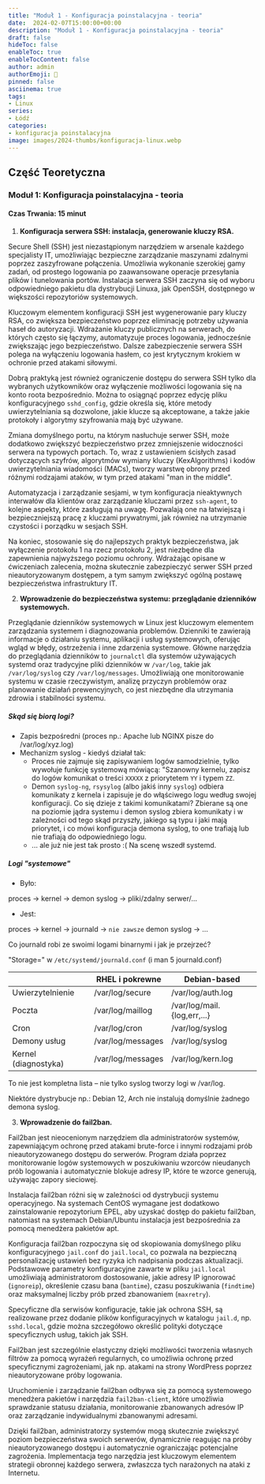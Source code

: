 ```yaml
---
title: "Moduł 1 - Konfiguracja poinstalacyjna - teoria"
date:  2024-02-07T15:00:00+00:00
description: "Moduł 1 - Konfiguracja poinstalacyjna - teoria"
draft: false
hideToc: false
enableToc: true
enableTocContent: false
author: admin
authorEmoji: 🐧
pinned: false
asciinema: true
tags:
- Linux
series:
- Łódź
categories:
- konfiguracja poinstalacyjna
image: images/2024-thumbs/konfiguracja-linux.webp
---
```

## Część Teoretyczna
### Moduł 1: Konfiguracja poinstalacyjna - teoria
#### Czas Trwania: 15 minut

1. **Konfiguracja serwera SSH: instalacja, generowanie kluczy RSA.**

Secure Shell (SSH) jest niezastąpionym narzędziem w arsenale każdego specjalisty IT, umożliwiając bezpieczne zarządzanie maszynami zdalnymi poprzez zaszyfrowane połączenia. Umożliwia wykonanie szerokiej gamy zadań, od prostego logowania po zaawansowane operacje przesyłania plików i tunelowania portów. Instalacja serwera SSH zaczyna się od wyboru odpowiedniego pakietu dla dystrybucji Linuxa, jak OpenSSH, dostępnego w większości repozytoriów systemowych.

Kluczowym elementem konfiguracji SSH jest wygenerowanie pary kluczy RSA, co zwiększa bezpieczeństwo poprzez eliminację potrzeby używania haseł do autoryzacji. Wdrażanie kluczy publicznych na serwerach, do których często się łączymy, automatyzuje proces logowania, jednocześnie zwiększając jego bezpieczeństwo. Dalsze zabezpieczenie serwera SSH polega na wyłączeniu logowania hasłem, co jest krytycznym krokiem w ochronie przed atakami siłowymi.

Dobrą praktyką jest również ograniczenie dostępu do serwera SSH tylko dla wybranych użytkowników oraz wyłączenie możliwości logowania się na konto roota bezpośrednio. Można to osiągnąć poprzez edycję pliku konfiguracyjnego `sshd_config`, gdzie określa się, które metody uwierzytelniania są dozwolone, jakie klucze są akceptowane, a także jakie protokoły i algorytmy szyfrowania mają być używane.

Zmiana domyślnego portu, na którym nasłuchuje serwer SSH, może dodatkowo zwiększyć bezpieczeństwo przez zmniejszenie widoczności serwera na typowych portach. To, wraz z ustawieniem ścisłych zasad dotyczących szyfrów, algorytmów wymiany kluczy (KexAlgorithms) i kodów uwierzytelniania wiadomości (MACs), tworzy warstwę obrony przed różnymi rodzajami ataków, w tym przed atakami "man in the middle".

Automatyzacja i zarządzanie sesjami, w tym konfiguracja nieaktywnych interwałów dla klientów oraz zarządzanie kluczami przez `ssh-agent`, to kolejne aspekty, które zasługują na uwagę. Pozwalają one na łatwiejszą i bezpieczniejszą pracę z kluczami prywatnymi, jak również na utrzymanie czystości i porządku w sesjach SSH.

Na koniec, stosowanie się do najlepszych praktyk bezpieczeństwa, jak wyłączenie protokołu 1 na rzecz protokołu 2, jest niezbędne dla zapewnienia najwyższego poziomu ochrony. Wdrażając opisane w ćwiczeniach zalecenia, można skutecznie zabezpieczyć serwer SSH przed nieautoryzowanym dostępem, a tym samym zwiększyć ogólną postawę bezpieczeństwa infrastruktury IT.

2. **Wprowadzenie do bezpieczeństwa systemu: przeglądanie dzienników systemowych.**

Przeglądanie dzienników systemowych w Linux jest kluczowym elementem zarządzania systemem i diagnozowania problemów. Dzienniki te zawierają informacje o działaniu systemu, aplikacji i usług systemowych, oferując wgląd w błędy, ostrzeżenia i inne zdarzenia systemowe. Główne narzędzia do przeglądania dzienników to `journalctl` dla systemów używających systemd oraz tradycyjne pliki dzienników w `/var/log`, takie jak `/var/log/syslog` czy `/var/log/messages`. Umożliwiają one monitorowanie systemu w czasie rzeczywistym, analizę przyczyn problemów oraz planowanie działań prewencyjnych, co jest niezbędne dla utrzymania zdrowia i stabilności systemu.

##### Skąd się biorą logi?

- Zapis bezpośredni (proces np.: Apache lub NGINX pisze do /var/log/xyz.log)
- Mechanizm syslog - kiedyś działał tak:
    - Proces nie zajmuje się zapisywaniem logów samodzielnie, tylko wywołuje funkcję systemową mówiącą: "Szanowny kernelu, zapisz do logów komunikat o treści `XXXXX` z priorytetem `YY` i typem `ZZ`.
    - Demon `syslog-ng`, `rsysylog` (albo jakiś inny `syslog`) odbiera komunikaty z kernela i zapisuje je do włąściwego logu według swojej konfiguracji. Co się dzieje z takimi komunikatami? Zbierane są one na poziomie jądra systemu i demon syslog zbiera komunikaty i w zależności od tego skąd przyszły, jakiego są typu i jaki mają priorytet, i co mówi konfiguracja demona syslog, to one trafiają lub nie trafiają do odpowiedniego logu.
    - ... ale już nie jest tak prosto :( Na scenę wszedł systemd.

##### Logi "systemowe"

- Było:

proces -> kernel -> demon syslog -> pliki/zdalny serwer/...

- Jest:

proces -> kernel -> journald -> `nie zawsze` demon syslog -> ...

Co journald robi ze swoimi logami binarnymi i jak je przejrzeć?

"Storage=" w `/etc/systemd/journald.conf` (i man 5 journald.conf)

|                      | RHEL i pokrewne   | Debian-based                |
|----------------------|-------------------|-----------------------------|
| Uwierzytelnienie     | /var/log/secure   | /var/log/auth.log           |
| Poczta               | /var/log/maillog  | /var/log/mail.{log,err,...} |
| Cron                 | /var/log/cron     | /var/log/syslog             |
| Demony usług         | /var/log/messages | /var/log/syslog             |
| Kernel (diagnostyka) | /var/log/messages | /var/log/kern.log           |

To nie jest kompletna lista – nie tylko syslog tworzy logi w /var/log.

Niektóre dystrybucje np.: Debian 12, Arch nie instalują domyślnie żadnego demona syslog.


3. **Wprowadzenie do fail2ban.**

Fail2ban jest nieocenionym narzędziem dla administratorów systemów, zapewniającym ochronę przed atakami brute-force i innymi rodzajami prób nieautoryzowanego dostępu do serwerów. Program działa poprzez monitorowanie logów systemowych w poszukiwaniu wzorców nieudanych prób logowania i automatycznie blokuje adresy IP, które te wzorce generują, używając zapory sieciowej.

Instalacja fail2ban różni się w zależności od dystrybucji systemu operacyjnego. Na systemach CentOS wymagane jest dodatkowo zainstalowanie repozytorium EPEL, aby uzyskać dostęp do pakietu fail2ban, natomiast na systemach Debian/Ubuntu instalacja jest bezpośrednia za pomocą menedżera pakietów apt.

Konfiguracja fail2ban rozpoczyna się od skopiowania domyślnego pliku konfiguracyjnego `jail.conf` do `jail.local`, co pozwala na bezpieczną personalizację ustawień bez ryzyka ich nadpisania podczas aktualizacji. Podstawowe parametry konfiguracyjne zawarte w pliku `jail.local` umożliwiają administratorom dostosowanie, jakie adresy IP ignorować (`ignoreip`), określenie czasu bana (`bantime`), czasu poszukiwania (`findtime`) oraz maksymalnej liczby prób przed zbanowaniem (`maxretry`).

Specyficzne dla serwisów konfiguracje, takie jak ochrona SSH, są realizowane przez dodanie plików konfiguracyjnych w katalogu `jail.d`, np. `sshd.local`, gdzie można szczegółowo określić polityki dotyczące specyficznych usług, takich jak SSH.

Fail2ban jest szczególnie elastyczny dzięki możliwości tworzenia własnych filtrów za pomocą wyrażeń regularnych, co umożliwia ochronę przed specyficznymi zagrożeniami, jak np. atakami na strony WordPress poprzez nieautoryzowane próby logowania.

Uruchomienie i zarządzanie fail2ban odbywa się za pomocą systemowego menedżera pakietów i narzędzia `fail2ban-client`, które umożliwia sprawdzanie statusu działania, monitorowanie zbanowanych adresów IP oraz zarządzanie indywidualnymi zbanowanymi adresami.

Dzięki fail2ban, administratorzy systemów mogą skutecznie zwiększyć poziom bezpieczeństwa swoich serwerów, dynamicznie reagując na próby nieautoryzowanego dostępu i automatycznie ograniczając potencjalne zagrożenia. Implementacja tego narzędzia jest kluczowym elementem strategii obronnej każdego serwera, zwłaszcza tych narażonych na ataki z Internetu.
